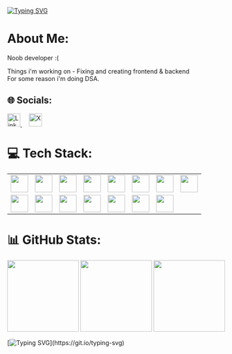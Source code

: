 
[![Typing SVG](https://readme-typing-svg.demolab.com?font=+JetBrains+Mono&size=24&pause=1000&color=00FF00&width=435&lines=Hey+!+Iam+Chandan;I+don't+know+what+I'm+doing)](https://git.io/typing-svg)


#  About Me:

Noob developer :( 

Things i'm working on - Fixing and creating frontend & backend   
For some reason i'm doing DSA.



## 🌐 Socials:

<p align="left">
  <a href="https://linkedin.com/in/chandanmehto" target="_blank">
    <img src="https://cdn.jsdelivr.net/gh/devicons/devicon/icons/linkedin/linkedin-original.svg" width="30" alt="LinkedIn" />
  </a>
  &nbsp;&nbsp;&nbsp;
  <a href="https://x.com/ichandanmehto" target="_blank">
    <img src="https://static.cdnlogo.com/logos/x/9/x.svg" width="30" alt="X" />
  </a>
</p>





# 💻 Tech Stack:

<table>
  <tr>
    <td><img src="https://cdn.jsdelivr.net/gh/devicons/devicon/icons/cplusplus/cplusplus-original.svg" width="40"/></td>
    <td><img src="https://cdn.jsdelivr.net/gh/devicons/devicon/icons/html5/html5-original.svg" width="40"/></td>
<td><img src="https://cdn.jsdelivr.net/gh/devicons/devicon/icons/css3/css3-original.svg" width="40"/></td>
    <td><img src="https://cdn.jsdelivr.net/gh/devicons/devicon/icons/javascript/javascript-original.svg" width="40"/></td>
    <td><img src="https://cdn.jsdelivr.net/gh/devicons/devicon/icons/typescript/typescript-original.svg" width="40"/></td>
    <td><img src="https://cdn.jsdelivr.net/gh/devicons/devicon/icons/react/react-original.svg" width="40"/></td>
    <td><img src="https://cdn.jsdelivr.net/gh/devicons/devicon/icons/nextjs/nextjs-original.svg" width="40"/></td>
    <td><img src="https://cdn.jsdelivr.net/gh/devicons/devicon/icons/nodejs/nodejs-original.svg" width="40"/></td>
  </tr>
  <tr>
    <td><img src="https://cdn.jsdelivr.net/gh/devicons/devicon/icons/express/express-original.svg" width="40"/></td>
    <td><img src="https://cdn.jsdelivr.net/gh/devicons/devicon/icons/mongodb/mongodb-original.svg" width="40"/></td>
    <td><img src="https://cdn.jsdelivr.net/gh/devicons/devicon/icons/npm/npm-original-wordmark.svg" width="40"/></td>
    <td><img src="https://cdn.jsdelivr.net/gh/devicons/devicon/icons/yarn/yarn-original.svg" width="40"/></td>
 <td><img src="https://vitejs.dev/logo.svg" width="40"/></td>
    <td><img src="https://cdn.jsdelivr.net/gh/devicons/devicon/icons/postman/postman-original.svg" width="40"/></td>
    <td><img src="https://cdn.jsdelivr.net/gh/devicons/devicon/icons/vercel/vercel-original.svg" width="40"/></td>
  </tr>
</table>



# 📊 GitHub Stats:
<p align="start">
  <img src="https://github-readme-stats.vercel.app/api?username=iChandanMehto&theme=blue_navy&hide_border=false&include_all_commits=false&count_private=false" height="165" />
  <img src="https://nirzak-streak-stats.vercel.app/?user=iChandanMehto&theme=blue_navy&hide_border=false" height="165" />
  <img src="https://github-readme-stats.vercel.app/api/top-langs/?username=iChandanMehto&theme=blue_navy&hide_border=false&layout=compact" height="165" />
</p>




  [![Typing SVG](https://readme-typing-svg.demolab.com?font=+JetBrains+Mono&size=24&pause=1000&color=00FF00&multiline=true&width=435&lines=Try.+Fail.+Debug.+Win.)](https://git.io/typing-svg)

